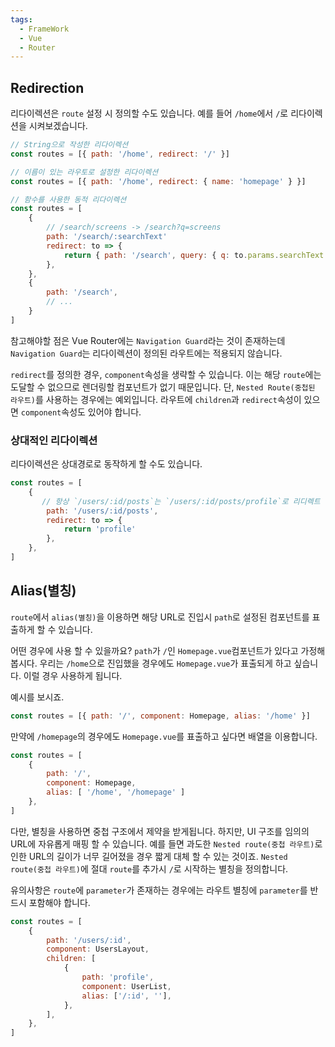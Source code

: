```yaml
---
tags:
  - FrameWork
  - Vue
  - Router
---
```

## Redirection
리다이렉션은 `route` 설정 시 정의할 수도 있습니다.
예를 들어 `/home`에서 `/`로 리다이렉션을 시켜보겠습니다.

```javascript title:"/src/router/index.js"
// String으로 작성한 리다이렉션
const routes = [{ path: '/home', redirect: '/' }]

// 이름이 있는 라우토로 설정한 리다이렉션
const routes = [{ path: '/home', redirect: { name: 'homepage' } }]

// 함수를 사용한 동적 리다이렉션
const routes = [
	{
		// /search/screens -> /search?q=screens
		path: '/search/:searchText'
		redirect: to => {
			return { path: '/search', query: { q: to.params.searchText } },
		},
	},
	{
		path: '/search',
		// ...
	}
]
```

참고해야할 점은 Vue Router에는 `Navigation Guard`라는 것이 존재하는데 `Navigation Guard`는 리다이렉션이 정의된 라우트에는 적용되지 않습니다.

`redirect`를 정의한 경우, `component`속성을 생략할 수 있습니다.
이는 해당 `route`에는 도달할 수 없으므로 렌더링할 컴포넌트가 없기 때문입니다.
단, `Nested Route(중첩된 라우트)`를 사용하는 경우에는 예외입니다.
라우트에 `children`과 `redirect`속성이 있으면 `component`속성도 있어야 합니다.

### 상대적인 리다이렉션
리다이렉션은 상대경로로 동작하게 할 수도 있습니다.

```javascript title:"/src/router/index.js"
const routes = [
	{
	   // 항상 `/users/:id/posts`는 `/users/:id/posts/profile`로 리디렉트 됨.
		path: '/users/:id/posts',
		redirect: to => {
			return 'profile'
		},
	},
]
```

## Alias(별칭)
`route`에서 `alias(별칭)`을 이용하면 해당 URL로 진입시 `path`로 설정된 컴포넌트를 표출하게 할 수 있습니다.

어떤 경우에 사용 할 수 있을까요?
`path`가 `/`인 `Homepage.vue`컴포넌트가 있다고 가정해 봅시다.
우리는 `/home`으로 진입했을 경우에도 `Homepage.vue`가 표출되게 하고 싶습니다.
이럴 경우 사용하게 됩니다.

예시를 보시죠.

```javascript title:"/src/router/index.js"
const routes = [{ path: '/', component: Homepage, alias: '/home' }]
```

만약에 `/homepage`의 경우에도 `Homepage.vue`를 표출하고 싶다면 배열을 이용합니다.

```javascript title:"/src/router/index.js"
const routes = [
    {
        path: '/',
        component: Homepage,
        alias: [ '/home', '/homepage' ]
    },
]
```

다만, 별칭을 사용하면 중첩 구조에서 제약을 받게됩니다.
하지만, UI 구조를 임의의 URL에 자유롭게 매핑 할 수 있습니다.
예를 들면 과도한 `Nested route(중첩 라우트)`로 인한 URL의 길이가 너무 길어졌을 경우 짧게 대체 할 수 있는 것이죠.
`Nested route(중첩 라우트)`에 절대 `route`를 추가시 `/`로 시작하는 별칭을 정의합니다.

유의사항은 `route`에 `parameter`가 존재하는 경우에는 라우트 별칭에 `parameter`를 반드시 포함해야 합니다.

```javascript  title:"/src/router/index.js"
const routes = [
	{
		path: '/users/:id',
		component: UsersLayout,
		children: [
			{
				path: 'profile',
				component: UserList,
				alias: ['/:id', ''],
			},
		],
	},
]
```
